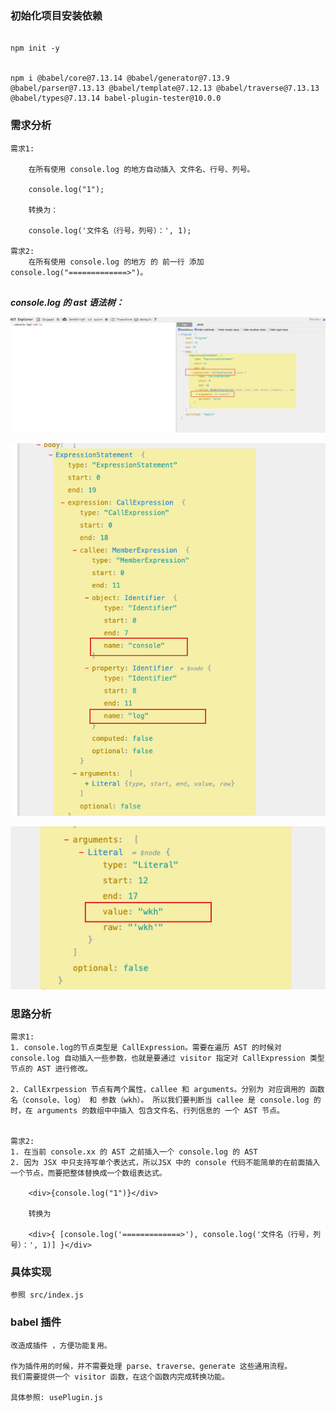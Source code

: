 ### 初始化项目安装依赖

```shell

npm init -y


npm i @babel/core@7.13.14 @babel/generator@7.13.9 @babel/parser@7.13.13 @babel/template@7.12.13 @babel/traverse@7.13.13 @babel/types@7.13.14 babel-plugin-tester@10.0.0

```

### 需求分析

```
需求1:

    在所有使用 console.log 的地方自动插入 文件名、行号、列号。

    console.log("1");

    转换为：

    console.log('文件名（行号，列号）：', 1);

需求2:
    在所有使用 console.log 的地方 的 前一行 添加 console.log("=============>")。


```

**_console.log 的 ast 语法树：_**

![image-20241225120338620](./assets/image-20241225120338620.png)

![image-20241225120418340](./assets/image-20241225120418340.png)

![image-20241225120439797](./assets/image-20241225120439797.png)

### 思路分析

```
需求1:
1. console.log的节点类型是 CallExpression。需要在遍历 AST 的时候对 console.log 自动插入一些参数，也就是要通过 visitor 指定对 CallExpression 类型节点的 AST 进行修改。

2. CallExrpession 节点有两个属性，callee 和 arguments。分别为 对应调用的 函数名（console、log） 和 参数（wkh）。 所以我们要判断当 callee 是 console.log 的时，在 arguments 的数组中中插入 包含文件名、行列信息的 一个 AST 节点。


需求2:
1. 在当前 console.xx 的 AST 之前插入一个 console.log 的 AST
2. 因为 JSX 中只支持写单个表达式，所以JSX 中的 console 代码不能简单的在前面插入一个节点，而要把整体替换成一个数组表达式。

    <div>{console.log("1")}</div>

    转换为

    <div>{ [console.log('=============>'), console.log('文件名（行号，列号）：', 1)] }</div>

```

### 具体实现

```
参照 src/index.js

```

### babel 插件

```
改造成插件 ，方便功能复用。

作为插件用的时候，并不需要处理 parse、traverse、generate 这些通用流程。
我们需要提供一个 visitor 函数，在这个函数内完成转换功能。

具体参照: usePlugin.js

```
